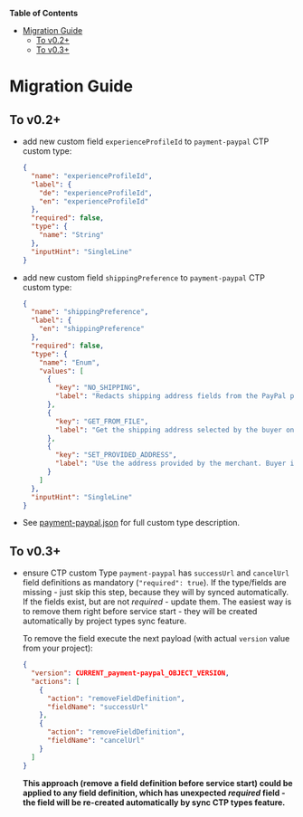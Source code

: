 <!-- START doctoc generated TOC please keep comment here to allow auto update -->
<!-- DON'T EDIT THIS SECTION, INSTEAD RE-RUN doctoc TO UPDATE -->
**Table of Contents**

- [Migration Guide](#migration-guide)
  - [To v0.2+](#to-v02)
  - [To v0.3+](#to-v03)

<!-- END doctoc generated TOC please keep comment here to allow auto update -->

# Migration Guide

## To v0.2+

  - add new custom field `experienceProfileId` to `payment-paypal` CTP custom type:
      ```json
      {
        "name": "experienceProfileId",
        "label": {
          "de": "experienceProfileId",
          "en": "experienceProfileId"
        },
        "required": false,
        "type": {
          "name": "String"
        },
        "inputHint": "SingleLine"
      }
      ```
      
  - add new custom field `shippingPreference` to `payment-paypal` CTP custom type:
      ```json
      {
        "name": "shippingPreference",
        "label": {
          "en": "shippingPreference"
        },
        "required": false,
        "type": {
          "name": "Enum",
          "values": [
            {
              "key": "NO_SHIPPING",
              "label": "Redacts shipping address fields from the PayPal pages. Recommended value to use for digital goods."
            },
            {
              "key": "GET_FROM_FILE",
              "label": "Get the shipping address selected by the buyer on PayPal pages."
            },
            {
              "key": "SET_PROVIDED_ADDRESS",
              "label": "Use the address provided by the merchant. Buyer is not able to change the address on the PayPal pages. If merchant doesn't pass an address buyer has the option to choose the address on PayPal pages."
            }
          ]
        },
        "inputHint": "SingleLine"
      }
      ```
  
  - See [payment-paypal.json](/src/main/resources/ctp/types/payment-paypal.json) for full custom type description.


## To v0.3+
<!-- 
    NOTE: This chapter is references in CtpConfigStartupValidator#DOCUMENTATION_REFERENCE, 
    so update the log message in case of re-factoring the documentation
-->

  - ensure CTP custom Type `payment-paypal` has `successUrl` and `cancelUrl` field definitions as mandatory 
  (`"required": true`). If the type/fields are missing - just skip this step, because they will by synced automatically.
  If the fields exist, but are not _required_ - update them. 
  The easiest way is to remove them right before service start - they will be created automatically 
  by project types sync feature. 
  
    To remove the field execute the next payload (with actual `version` value from your project):
    ```json
    {
      "version": CURRENT_payment-paypal_OBJECT_VERSION,
      "actions": [
        {
          "action": "removeFieldDefinition",
          "fieldName": "successUrl"
        },
        {
          "action": "removeFieldDefinition",
          "fieldName": "cancelUrl"
        }
      ]
    }
    ```
    
    **This approach (remove a field definition before service start) could be applied to any field definition, 
    which has unexpected _required_ field - the field will be re-created automatically by sync CTP types feature.**

